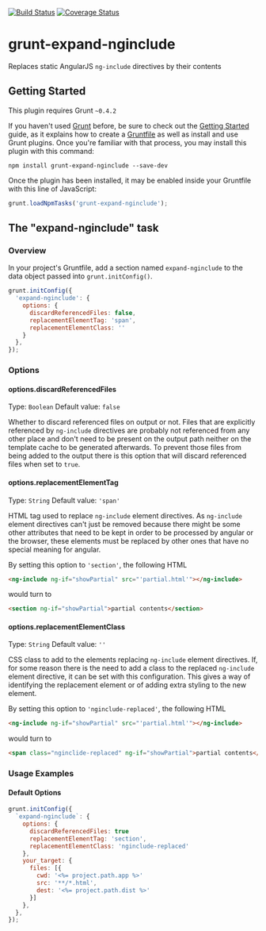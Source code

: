 [![Build Status](https://travis-ci.org/maiap/grunt-expand-nginclude.svg?branch=master)](https://travis-ci.org/maiap/grunt-expand-nginclude)
[![Coverage Status](https://coveralls.io/repos/github/maiap/grunt-expand-nginclude/badge.svg?branch=master)](https://coveralls.io/github/maiap/grunt-expand-nginclude?branch=master)
# grunt-expand-nginclude

Replaces static AngularJS `ng-include` directives by their contents

## Getting Started
This plugin requires Grunt `~0.4.2`

If you haven't used [Grunt](http://gruntjs.com/) before, be sure to check out the [Getting Started](http://gruntjs.com/getting-started) guide, as it explains how to create a [Gruntfile](http://gruntjs.com/sample-gruntfile) as well as install and use Grunt plugins. Once you're familiar with that process, you may install this plugin with this command:

```shell
npm install grunt-expand-nginclude --save-dev
```

Once the plugin has been installed, it may be enabled inside your Gruntfile with this line of JavaScript:

```js
grunt.loadNpmTasks('grunt-expand-nginclude');
```

## The "expand-nginclude" task

### Overview
In your project's Gruntfile, add a section named `expand-nginclude` to the data object passed into `grunt.initConfig()`.

```js
grunt.initConfig({
  'expand-nginclude': {
    options: {
      discardReferencedFiles: false,
      replacementElementTag: 'span',
      replacementElementClass: ''
    }
  },
});
```

### Options

#### options.discardReferencedFiles

Type: `Boolean`
Default value: `false`

Whether to discard referenced files on output or not.
Files that are explicitly referenced by `ng-include` directives are probably
not referenced from any other place and don't need to be present on the output
path neither on the template cache to be generated afterwards. To prevent
those files from being added to the output there is this option that will
discard referenced files when set to `true`.

#### options.replacementElementTag

Type: `String`
Default value: `'span'`

HTML tag used to replace `ng-include` element directives.
As `ng-include` element directives can't just be removed because there might
be some other attributes that need to be kept in order to be processed by
angular or the browser, these elements must be replaced by other ones that
have no special meaning for angular.

By setting this option to `'section'`, the following HTML
```html
<ng-include ng-if="showPartial" src="'partial.html'"></ng-include>
```
would turn to
```html
<section ng-if="showPartial">partial contents</section>
```

#### options.replacementElementClass

Type: `String`
Default value: `''`

CSS class to add to the elements replacing `ng-include` element directives.
If, for some reason there is the need to add a class to the replaced
`ng-include` element directive, it can be set with this configuration. This
gives a way of identifying the replacement element or of adding extra
styling to the new element.

By setting this option to `'nginclude-replaced'`, the following HTML
```html
<ng-include ng-if="showPartial" src="'partial.html'"></ng-include>
```
would turn to
```html
<span class="nginclide-replaced" ng-if="showPartial">partial contents</span>
```

### Usage Examples

#### Default Options

```js
grunt.initConfig({
  `expand-nginclude`: {
    options: {
      discardReferencedFiles: true
      replacementElementTag: 'section',
      replacementElementClass: 'nginclude-replaced'
    },
    your_target: {
      files: [{
        cwd: '<%= project.path.app %>'
        src: '**/*.html',
        dest: '<%= project.path.dist %>'
      }]
    },
  },
});
```